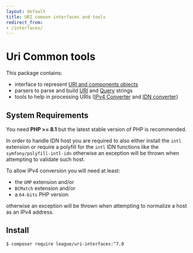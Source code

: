 ```yaml
---
layout: default
title: URI comoon interfaces and tools
redirect_from:
- /interfaces/
---
```


Uri Common tools
=======

This package contains:

- interface to represent [URI and components objects](/interfaces/0.7/contracts/)
- parsers to parse and build [URI](/interfaces/0.7/uri-parser-builder/) and [Query](/interfaces/0.7/query-parser-builder/) strings
- tools to help in processing URIs ([IPv4 Converter](/interfaces/0.7/ipv4/) and [IDN converter](/interfaces/0.7/idn/))

System Requirements
-------

You need **PHP >= 8.1** but the latest stable version of PHP is recommended.

In order to handle IDN host you are required to also either install the `intl`
extension or require a polyfill for the `intl` IDN functions like the
`symfony/polyfill-intl-idn` otherwise an exception will be thrown
when attempting to validate such host.

To allow IPv4 conversion you will need at least:

- the `GMP` extension and/or
- `BCMatch` extension and/or
- a `64-bits` PHP version

otherwise an exception will be thrown when attempting to normalize a host
as an IPv4 address.

Install
--------

```
$ composer require league/uri-interfaces:^7.0
```
